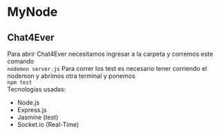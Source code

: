 # MyNode
## Chat4Ever
Para abrir Chat4Ever necesitamos ingresar a la carpeta y corremos este comando<br>
`nodemon server.js`
Para correr los test es necesario tener corriendo el nodemon y abrimos otra terminal y ponemos<br>
`npm test` 
<br>
Tecnologias usadas:
* Node.js
* Express.js
* Jasmine (test)
* Socket.io (Real-Time)
